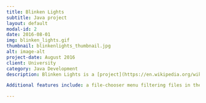 ```yaml
---
title: Blinken Lights
subtitle: Java project
layout: default
modal-id: 2
date: 2016-08-01
img: blinken_lights.gif
thumbnail: blinkenlights_thumbnail.jpg
alt: image-alt
project-date: August 2016
client: University
category: Java Development
description: Blinken Lights is a [project](https://en.wikipedia.org/wiki/Project_Blinkenlights) created by the German Chaos Computer Club, which uses displays with low resolution but large dimension (e.g. buildings with illuminated windows) to create really cool animations. This Java implementation reads bml-files and simulates the described animations in a GUI window, built with Javafx and using the MVC pattern. 

Additional features include: a file-chooser menu filtering files in the right format, a color picker to change the "lights", automatic rescaling when changing the window size and a bar to change the display speed.

---
```


